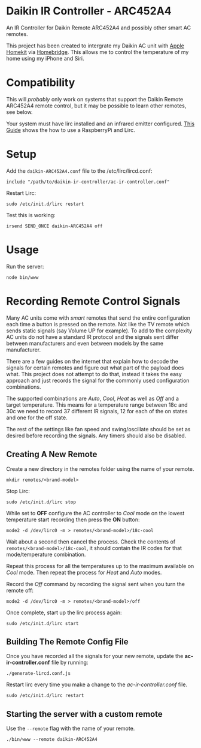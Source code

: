 # Daikin IR Controller - ARC452A4

An IR Controller for Daikin Remote ARC452A4 and possibly other smart AC remotes.

This project has been created to intergrate my Daikin AC unit with [Apple Homekit](http://www.apple.com/au/ios/home/) via [Homebridge](https://github.com/oznu/homebridge-daikin-ir-controller). This allows me to control the temperature of my home using my iPhone and Siri.

# Compatibility

This will *probably* only work on systems that support the Daikin Remote ARC452A4 remote control, but it may be possible to learn other remotes, see below.

Your system must have lirc installed and an infrared emitter configured. [This Guide](http://alexba.in/blog/2013/01/06/setting-up-lirc-on-the-raspberrypi/) shows the how to use a RaspberryPi and Lirc.

# Setup

Add the ```daikin-ARC452A4.conf``` file to the /etc/lirc/lircd.conf:

```
include "/path/to/daikin-ir-controller/ac-ir-controller.conf"
```

Restart Lirc:

```
sudo /etc/init.d/lirc restart
```

Test this is working:

```
irsend SEND_ONCE daikin-ARC452A4 off
```

# Usage

Run the server:

```
node bin/www
```

# Recording Remote Control Signals

Many AC units come with *smart* remotes that send the entire configuration each time a button is pressed on the remote. Not like the TV remote which sends static signals (say Volume UP for example). To add to the complexity AC units do not have a standard IR protocol and the signals sent differ between manufacturers and even between models by the same manufacturer.

There are a few guides on the internet that explain how to decode the signals for certain remotes and figure out what part of the payload does what. This project does not attempt to do that, instead it takes the easy approach and just records the signal for the commonly used configuration combinations.

The supported combinations are *Auto*, *Cool*, *Heat* as well as *Off* and a target temperature. This means for a temperature range between 18c and 30c we need to record 37 different IR signals, 12 for each of the on states and one for the off state.

The rest of the settings like fan speed and swing/oscillate should be set as desired before recording the signals. Any timers should also be disabled.

## Creating A New Remote

Create a new directory in the remotes folder using the name of your remote.

```
mkdir remotes/<brand-model>
```

Stop Lirc:

```
sudo /etc/init.d/lirc stop
```

While set to **OFF** configure the AC controller to *Cool* mode on the lowest temperature start recording then press the **ON** button:

```
mode2 -d /dev/lirc0 -m > remotes/<brand-model>/18c-cool
```

Wait about a second then cancel the process. Check the contents of ```remotes/<brand-model>/18c-cool```, it should contain the IR codes for that mode/temperature combination.

Repeat this process for all the temperatures up to the maximum available on *Cool* mode. Then repeat the process for *Heat* and *Auto* modes.

Record the *Off* command by recording the signal sent when you turn the remote off:

```
mode2 -d /dev/lirc0 -m > remotes/<brand-model>/off
```

Once complete, start up the lirc process again:

```
sudo /etc/init.d/lirc start
```

## Building The Remote Config File

Once you have recorded all the signals for your new remote, update the **ac-ir-controller.conf** file by running:

```
./generate-lircd.conf.js
```

 Restart lirc every time you make a change to the *ac-ir-controller.conf* file.

 ```
 sudo /etc/init.d/lirc restart
 ```

## Starting the server with a custom remote

Use the ```--remote``` flag with the name of your remote.

```
./bin/www --remote daikin-ARC452A4
```
